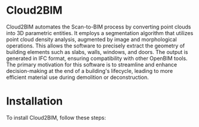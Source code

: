 # Cloud2BIM 
Cloud2BIM automates the Scan-to-BIM process by converting point clouds into 3D parametric entities.  It employs a segmentation algorithm that utilizes point cloud density analysis, augmented by image and morphological operations. This allows the software to precisely extract the geometry of building elements such as slabs, walls, windows, and doors. The output is generated in IFC format, ensuring compatibility with other OpenBIM tools. The primary motivation for this software is to streamline and enhance decision-making at the end of a building's lifecycle, leading to more efficient material use during demolition or deconstruction.
# Installation
To install Cloud2BIM, follow these steps:
